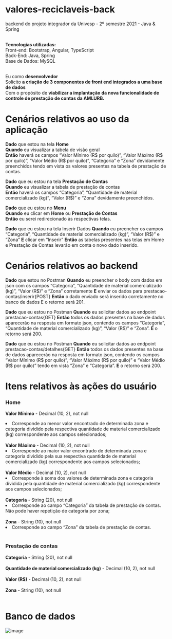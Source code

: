 # valores-reciclaveis-back
backend do projeto integrador da Univesp - 2º semestre 2021 - Java &amp; Spring<br><br>

<b>Tecnologias utilizadas:</b><br>
Front-end: Bootstrap, Angular, TypeScript<br>
Back-End: Java, Spring<br>
Base de Dados: MySQL<br><br>

Eu como <b>desenvolvedor</b><br>
Solicito <b>a criação de 3 componentes de front end integrados a uma base de dados</b><br>
Com o propósito de <b>viabilizar a implantação da nova funcionalidade de controle de prestação de contas da AMLURB.</b>

# Cenários relativos ao uso da aplicação

<b>Dado</b> que estou na tela <b>Home</b><br>
<b>Quando</b> eu visualizar a tabela de visão geral<br>
<b>Então</b> haverá os campos “Valor Mínimo (R$ por quilo)”, “Valor Máximo (R$ por quilo)”, “Valor Médio (R$ por quilo)”, “Categoria” e “Zona” devidamente preenchidos tendo em vista os valores presentes na tabela de prestação de contas.<br>

<b>Dado</b> que eu estou na tela <b>Prestação de Contas</b><br>
<b>Quando</b> eu visualizar a tabela de prestação de contas<br>
<b>Então</b> haverá os campos “Categoria”, “Quantidade de material comercializado (kg)”, “Valor (R$)” e “Zona” devidamente preenchidos.<br>

<b>Dado</b> que eu estou no <b>Menu</b><br>
<b>Quando</b> eu clicar em <b>Home</b> ou <b>Prestação de Contas</b><br>
<b>Então</b> eu serei redirecionado às respectivas telas.<br>

<b>Dado</b> que eu estou na tela Inserir Dados
<b>Quando</b> eu preencher os campos “Categoria”, “Quantidade de material comercializado (kg)”, “Valor (R$)” e “Zona”
<b>E</b> clicar em “Inserir”
<b>Então</b> as tabelas presentes nas telas em Home e Prestação de Contas levarão em conta o novo dado inserido.

# Cenários relativos ao backend

<b>Dado</b> que estou no Postman
<b>Quando</b> eu preencher o body com dados em json com os campos  “Categoria”, “Quantidade de material comercializado (kg)”, “Valor (R$)” e “Zona” corretamente
<b>E</b> enviar os dados para prestacao-contas/inserir{POST}
<b>Então</b> o dado enviado será inserido corretamente no banco de dados
E o retorno será 201.

<b>Dado</b> que eu estou no Postman
<b>Quando</b> eu solicitar dados ao endpoint prestacao-contas{GET}
<b>Então</b> todos os dados presentes na base de dados aparecerão na resposta em formato json, contendo os campos “Categoria”, “Quantidade de material comercializado (kg)”, “Valor (R$)” e “Zona”.
<b>E</b> o retorno será 200.

<b>Dado</b> que eu estou no Postman
<b>Quando</b> eu solicitar dados ao endpoint prestacao-contas/detalhes{GET}
<b>Então</b> todos os dados presentes na base de dados aparecerão na resposta em formato json, contendo os campos “Valor Mínimo (R$ por quilo)”, “Valor Máximo (R$ por quilo)” e “Valor Médio (R$ por quilo)” tendo em vista “Zona” e  “Categoria”.
<b>E</b> o retorno será 200.

# Itens relativos às ações do usuário
### Home
<b>Valor Mínimo</b> - Decimal (10, 2), not null<br>
<li>Corresponde ao menor valor encontrado de determinada zona e categoria dividido pela respectiva quantidade de material comercializado (kg) correspondente aos campos selecionados;</li><br>
<b>Valor Máximo</b> - Decimal (10, 2), not null<br>
<li>Corresponde ao maior valor encontrado de determinada zona e categoria dividido pela sua respectiva quantidade de material comercializado (kg) correspondente aos campos selecionados;</li><br>
<b>Valor Médio</b> - Decimal (10, 2), not null<br>
<li>Corresponde à soma dos valores de determinada zona e categoria dividida pela quantidade de material comercializado (kg) correspondente aos campos selecionados;</li><br>
<b>Categoria</b> - String (20), not null<br>
<li>Corresponde ao campo “Categoria” da tabela de prestação de contas. Não pode haver repetição de categoria por zona;</li><br>
<b>Zona</b> - String (10), not null<br>
<li>Corresponde ao campo “Zona” da tabela de prestação de contas.</li><br>

### Prestação de contas
<b>Categoria</b> - String (20), not null<br><br>
<b>Quantidade de material comercializado (kg)</b> - Decimal (10, 2), not null<br><br>
<b>Valor (R$)</b> - Decimal (10, 2), not null<br><br>
<b>Zona</b> - String (10), not null<br><br>

# Banco de dados

![image](https://user-images.githubusercontent.com/56417970/133006461-5fbb6b84-9ecb-4dac-844a-ba642bda1d5b.png)

